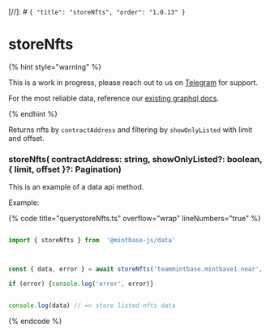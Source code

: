[//]: # `{ "title": "storeNfts", "order": "1.0.13" }`
# storeNfts



{% hint style="warning" %}



This is a work in progress, please reach out to us on [Telegram](https://t.me/mintdev) for support.

For the most reliable data, reference our [existing graphql docs](https://docs.mintbase.io/dev/read-data/mintbase-graph).



{% endhint %}




Returns nfts by `contractAddress` and filtering by `showOnlyListed` with limit and offset.



### storeNfts( contractAddress: string, showOnlyListed?: boolean, { limit, offset }?: Pagination)



This is an example of a data api method.




Example:



{% code title="querystoreNfts.ts" overflow="wrap" lineNumbers="true" %}

```typescript

import { storeNfts } from  '@mintbase-js/data'



const { data, error } = await storeNfts('teammintbase.mintbase1.near', true);

if (error) {console.log('error', error)}


console.log(data) // => store listed nfts data

```

{% endcode %}